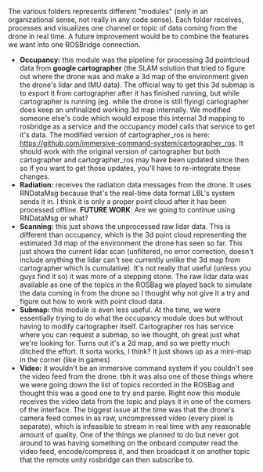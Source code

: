 The various folders represents different "modules" (only in an organizational sense, not really in any code sense).
Each folder receives, processes and visualizes one channel or topic of data coming from the drone in real time.
A future improvement would be to combine the features we want into one ROSBridge connection.
- **Occupancy:** this module was the pipeline for processing 3d pointcloud data from **google cartographer**
 (the SLAM solution that tried to figure out where the drone was and make a 3d map of the environment given the drone's lidar and IMU data). 
The official way to get this 3d submap is to export it from cartographer after it has finished running, but while cartographer is running (eg. while the drone is still flying) cartographer does keep an unfinalized working 3d map internally.
We modified someone else's code which would expose this internal 3d mapping to rosbridge as a service and the occupancy model calls that service to get it's data. The modified version of cartographer_ros is here: https://github.com/immersive-command-system/cartographer_ros. 
It should work with the original version of cartographer but both cartographer and cartographer_ros may have been updated since then so if you want to get those updates, you'll have to re-integrate these changes.
- **Radiation:** receives the radiation data messages from the drone. It uses RNDataMsg because that's the real-time data format LBL's system sends it in. I think it is only a proper point cloud after it has been processed offline.
**FUTURE WORK**: Are we going to continue using RNDataMsg or what?
- **Scanning:** this just shows the unprocessed raw lidar data. This is different than occupancy, which is the 3d point cloud representing the estimated 3d map of the environment the drone has seen so far. This just shows the current lidar scan (unfiltered, no error correction, doesn't include anything the lidar can't see currently unlike the 3d map from cartographer which is cumulative). It's not really that useful (unless you guys find it so) it was more of a stepping stone. The raw lidar data was available as one of the topics in the ROSBag we played back to simulate the data coming in from the drone so I thought why not give it a try and figure out how to work with point cloud data.
- **Submap:** this module is even less useful. At the time, we were essentially trying to do what the occupancy module does but without having to modify cartographer itself. Cartographer ros has service where you can request a submap, so we thought, oh great just what we're looking for. Turns out it's a 2d map, and so we pretty much ditched the effort. It sorta works, I think? It just shows up as a mini-map in the corner (like in games)
- **Video:** it wouldn't be an immersive command system if you couldn't see the video feed from the drone. tbh it was also one of those things where we were going down the list of topics recorded in the ROSBag and thought this was a good one to try and parse. Right now this module receives the video data from the topic and plays it in one of the corners of the interface. The biggest issue at the time was that the drone's camera feed comes in as raw, uncompressed video (every pixel is separate), which is infeasible to stream in real time with any reasonable amount of quality. One of the things we planned to do but never got around to was having something on the onboard computer read the video feed, encode/compress it, and then broadcast it on another topic that the remote unity rosbridge can then subscribe to.

